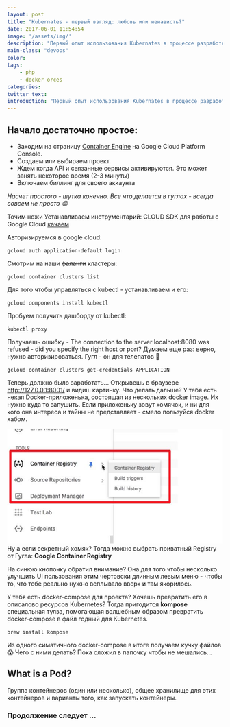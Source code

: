```yaml
---
layout: post
title: "Kubernates - первый взгляд: любовь или ненависть?"
date: 2017-06-01 11:54:54
image: '/assets/img/'
description: "Первый опыт использования Kubernates в процессе разработки"
main-class: "devops"
color:
tags:
    - php
    - docker orces
categories:
twitter_text:
introduction: "Первый опыт использования Kubernates в процессе разработки. Сложности, вкусности, концепция. Как вообще с этим жить дальше 😁 🚀"
---
```


## Начало достаточно простое:

* Заходим на страницу [Container Engine](https://console.cloud.google.com/project/_/kubernetes/list) на Google Cloud Platform Console.
* Создаем или выбираем проект.
* Ждем когда API и связанные сервисы активируются. Это может занять некоторое время (2-3 минуты)
* Включаем биллинг для своего аккаунта

_Насчет простого - шутка конечно. Все что делается в гуглах - всегда совсем не просто 😁_


~~Точим ножи~~ Устанавливаем инструментарий:
CLOUD SDK для работы с Google Cloud [качаем](https://cloud.google.com/sdk/?hl=ru)

Авторизируемся в google cloud: 

```
gcloud auth application-default login
```

Смотрим на наши ~~фаланги~~ кластеры:

```
gcloud container clusters list
```

Для того чтобы управляться с kubectl - устанавливаем и его:

```
gcloud components install kubectl
```

Пробуем получить дашборду от kubectl:

```
kubectl proxy
```

Получаешь ошибку - The connection to the server localhost:8080 was refused - did you specify the right host or port? Думаем еще раз: верно, нужно авторизироваться. Гугл - он для телепатов 🐒

```
gcloud container clusters get-credentials APPLICATION
```

Теперь должно было заработать... Открывешь в браузере http://127.0.0.1:8001/ и видиш картинку. Что делать дальше? У тебя есть некая Docker-приложенька, состоящая из нескольких docker image. Их нужно куда то запушить. Если приложеньку зовут хомячок, и ни для кого она интереса и тайны не представляет - смело пользуйся docker хабом.

<span class="left"> ![Google Container Registry](/assets/img/Container-Registry-google.jpg) </span>Ну а если секретный хомяк? Тогда можно выбрать приватный Registry от Гугла: __Google Container Registry__

На синюю кнопочку обратил внимание? Она для того чтобы несколько улучшить UI пользования этим чертовски длинным левым меню - чтобы то, что тебе реально нужно всплывало вверх и там якорилось.

У тебя есть docker-compose для проекта? Хочешь превратить его в описалово ресурсов Kubernetes? Тогда пригодится __kompose__ специальная тулза, помогающая волшебным образом превратить docker-compose в файл годный для Kubernetes.

```
brew install kompose
```

Из одного симатичного docker-compose в итоге получаем кучку файлов 😱 Чего с ними делать? Пока сложил в папочку чтобы не мешались...


## What is a Pod?

Группа контейнеров (один или несколько), общее хранилище для этих контейнеров и варианты того, как запускать контейнеры.

<!-- Эффект отсюда: http://animista.net/play/text/tracking-in/tracking-in-contract-bck-bottom -->
<h3 class="tracking-in-contract">Продолжение следует ...</h3>

